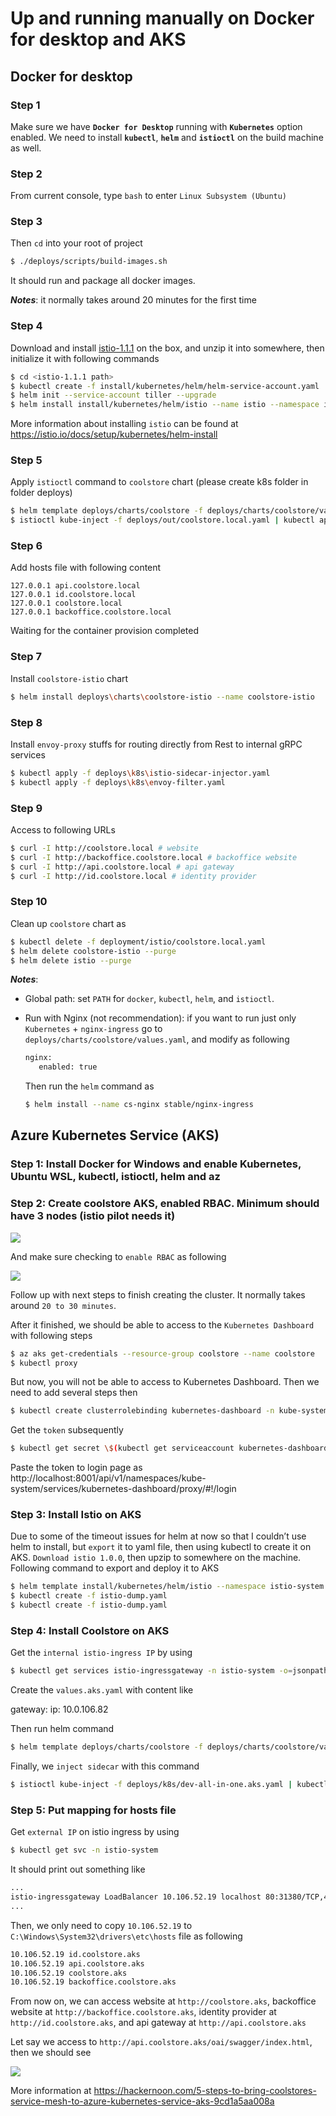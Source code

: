 # Up and running manually on Docker for desktop and AKS

## Docker for desktop

### Step 1

Make sure we have **`Docker for Desktop`** running with **`Kubernetes`** option enabled. We need to install **`kubectl`**, **`helm`** and **`istioctl`** on the build machine as well.

### Step 2

From current console, type `bash` to enter `Linux Subsystem (Ubuntu)`

### Step 3

Then `cd` into your root of project

```bash
$ ./deploys/scripts/build-images.sh
```

It should run and package all docker images.

_**Notes**_: it normally takes around 20 minutes for the first time

### Step 4

Download and install [istio-1.1.1](https://github.com/istio/istio/releases/tag/1.1.1) on the box, and unzip it into somewhere, then initialize it with following commands

```bash
$ cd <istio-1.1.1 path>
$ kubectl create -f install/kubernetes/helm/helm-service-account.yaml
$ helm init --service-account tiller --upgrade
$ helm install install/kubernetes/helm/istio --name istio --namespace istio-system
```

More information about installing `istio` can be found at https://istio.io/docs/setup/kubernetes/helm-install

### Step 5

Apply `istioctl` command to `coolstore` chart (please create k8s folder in folder deploys)

```bash
$ helm template deploys/charts/coolstore -f deploys/charts/coolstore/values.dev.yaml > deploys/out/coolstore.local.yaml
$ istioctl kube-inject -f deploys/out/coolstore.local.yaml | kubectl apply -f -
```

### Step 6

Add hosts file with following content

```
127.0.0.1 api.coolstore.local
127.0.0.1 id.coolstore.local
127.0.0.1 coolstore.local
127.0.0.1 backoffice.coolstore.local
```

Waiting for the container provision completed

### Step 7

Install `coolstore-istio` chart

```bash
$ helm install deploys\charts\coolstore-istio --name coolstore-istio
```

### Step 8

Install `envoy-proxy` stuffs for routing directly from Rest to internal gRPC services

```bash
$ kubectl apply -f deploys\k8s\istio-sidecar-injector.yaml
$ kubectl apply -f deploys\k8s\envoy-filter.yaml
```

### Step 9

Access to following URLs

```bash
$ curl -I http://coolstore.local # website
$ curl -I http://backoffice.coolstore.local # backoffice website
$ curl -I http://api.coolstore.local # api gateway
$ curl -I http://id.coolstore.local # identity provider
```

### Step 10

Clean up `coolstore` chart as

```bash
$ kubectl delete -f deployment/istio/coolstore.local.yaml
$ helm delete coolstore-istio --purge
$ helm delete istio --purge
```

**_Notes_**:

- Global path: set `PATH` for `docker`, `kubectl`, `helm`, and `istioctl`.

- Run with Nginx (not recommendation): if you want to run just only `Kubernetes` + `nginx-ingress` go to `deploys/charts/coolstore/values.yaml`, and modify as following

  ```bash
  nginx:
     enabled: true
  ```

  Then run the `helm` command as

  ```bash
  $ helm install --name cs-nginx stable/nginx-ingress
  ```

## Azure Kubernetes Service (AKS)

### Step 1: Install Docker for Windows and enable Kubernetes, Ubuntu WSL, kubectl, istioctl, helm and az

### Step 2: Create coolstore AKS, enabled RBAC. Minimum should have 3 nodes (istio pilot needs it)

![](create-cluster-aks-1.png)

And make sure checking to `enable RBAC` as following

![](create-cluster-aks-2.png)

Follow up with next steps to finish creating the cluster. It normally takes around `20 to 30 minutes`.

After it finished, we should be able to access to the `Kubernetes Dashboard` with following steps

```bash
$ az aks get-credentials --resource-group coolstore --name coolstore
$ kubectl proxy
```

But now, you will not be able to access to Kubernetes Dashboard. Then we need to add several steps then

```bash
$ kubectl create clusterrolebinding kubernetes-dashboard -n kube-system --clusterrole=cluster-admin --serviceaccount=kube-system:kubernetes-dashboard
```

Get the `token` subsequently

```bash
$ kubectl get secret \$(kubectl get serviceaccount kubernetes-dashboard -n kube-system -o jsonpath="{.secrets[0].name}") -n kube-system -o jsonpath="{.data.token}" | base64 --decode
```

Paste the token to login page as http://localhost:8001/api/v1/namespaces/kube-system/services/kubernetes-dashboard/proxy/#!/login

### Step 3: Install Istio on AKS

Due to some of the timeout issues for helm at now so that I couldn’t use helm to install, but `export` it to yaml file, then using kubectl to create it on AKS. `Download istio 1.0.0`, then upzip to somewhere on the machine. Following command to export and deploy it to AKS

```bash
$ helm template install/kubernetes/helm/istio --namespace istio-system > istio-dump.yaml
$ kubectl create -f istio-dump.yaml
$ kubectl create -f istio-dump.yaml
```

### Step 4: Install Coolstore on AKS

Get the `internal istio-ingress IP` by using

```bash
$ kubectl get services istio-ingressgateway -n istio-system -o=jsonpath={.spec.clusterIP}
```

Create the `values.aks.yaml` with content like

gateway:
ip: 10.0.106.82

Then run helm command

```bash
$ helm template deploys/charts/coolstore -f deploys/charts/coolstore/values.aks.yaml > deploys/k8s/dev-all-in-one.aks.yaml
```

Finally, we `inject sidecar` with this command

```bash
$ istioctl kube-inject -f deploys/k8s/dev-all-in-one.aks.yaml | kubectl apply -f -
```

### Step 5: Put mapping for hosts file

Get `external IP` on istio ingress by using

```bash
$ kubectl get svc -n istio-system
```

It should print out something like

```bash
...
istio-ingressgateway LoadBalancer 10.106.52.19 localhost 80:31380/TCP,443:31390/TCP,31400:31400/TCP,15011:32131/TCP,8060:30958/TCP,15030:31983/TCP,15031:30365/TCP 8d
...
```

Then, we only need to copy `10.106.52.19` to `C:\Windows\System32\drivers\etc\hosts` file as following

```bash
10.106.52.19 id.coolstore.aks
10.106.52.19 api.coolstore.aks
10.106.52.19 coolstore.aks
10.106.52.19 backoffice.coolstore.aks
```

From now on, we can access website at `http://coolstore.aks`, backoffice website at `http://backoffice.coolstore.aks`, identity provider at `http://id.coolstore.aks`, and api gateway at `http://api.coolstore.aks`

Let say we access to `http://api.coolstore.aks/oai/swagger/index.html`, then we should see

![](open-api.png)

More information at https://hackernoon.com/5-steps-to-bring-coolstores-service-mesh-to-azure-kubernetes-service-aks-9cd1a5aa008a
